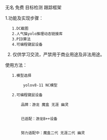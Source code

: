 无名 免费 目标检测 跟踪框架

1.功能及实现步骤：

       1.DC截图
       2.人气猫yolo推理动态链接库
       3.PID算法
       4.可编程键鼠设备
       
2. 仅供学习交流，严禁用于商业用途及非法用途。


使用方法：
                                                      
       1.模型选择
       
            yolov8-11 NC模型
            
       2.可编程键鼠设备
       
           品牌：游龙 魔盒 无涯 幽灵

           
           已适配：游龙B++设备


           努力适配中：魔盒二代 无涯二代 幽灵
           
           
           

         
                 


  

